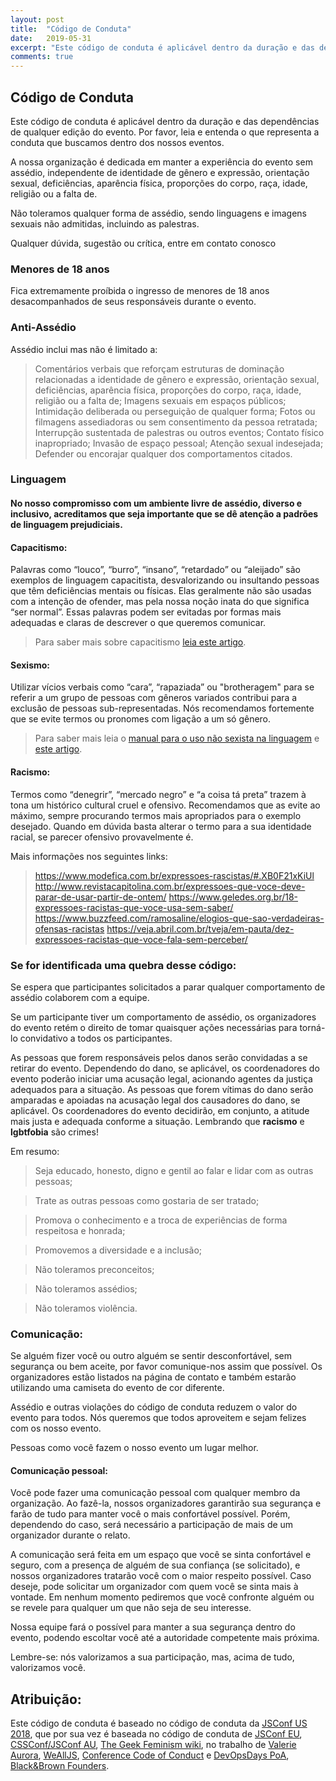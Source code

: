 ```yaml
---
layout: post
title:  "Código de Conduta"
date:   2019-05-31
excerpt: "Este código de conduta é aplicável dentro da duração e das dependências de qualquer edição do evento. Por favor, leia e entenda o que representa a conduta que buscamos dentro dos nossos eventos."
comments: true
---
```


## Código de Conduta
Este código de conduta é aplicável dentro da duração e das dependências de qualquer edição do evento. Por favor, leia e entenda o que representa a conduta que buscamos dentro dos nossos eventos.

A nossa organização é dedicada em manter a experiência do evento sem assédio, independente de identidade de gênero e expressão, orientação sexual, deficiências, aparência física, proporções do corpo, raça, idade, religião ou a falta de.

Não toleramos qualquer forma de assédio, sendo linguagens e imagens sexuais não admitidas, incluindo as palestras.

Qualquer dúvida, sugestão ou crítica, entre em contato conosco

### Menores de 18 anos
Fica extremamente proíbida o ingresso de menores de 18 anos desacompanhados de seus responsáveis durante o evento. 

### Anti-Assédio
Assédio inclui mas não é limitado a:

> Comentários verbais que reforçam estruturas de dominação relacionadas a identidade de gênero e expressão, orientação sexual, deficiências, aparência física, proporções do corpo, raça, idade, religião ou a falta de;
> Imagens sexuais em espaços públicos;
> Intimidação deliberada ou perseguição de qualquer forma;
> Fotos ou filmagens assediadoras ou sem consentimento da pessoa retratada;
> Interrupção sustentada de palestras ou outros eventos;
> Contato físico inapropriado;
> Invasão de espaço pessoal;
> Atenção sexual indesejada;
> Defender ou encorajar qualquer dos comportamentos citados.

### Linguagem
#### No nosso compromisso com um ambiente livre de assédio, diverso e inclusivo, acreditamos que seja importante que se dê atenção a padrões de linguagem prejudiciais.
#### Capacitismo: 
Palavras como “louco”, “burro”, “insano”, “retardado” ou “aleijado” são exemplos de linguagem capacitista, desvalorizando ou insultando pessoas que têm deficiências mentais ou físicas. Elas geralmente não são usadas com a intenção de ofender, mas pela nossa noção inata do que significa “ser normal”. Essas palavras podem ser evitadas por formas mais adequadas e claras de descrever o que queremos comunicar. 
> Para saber mais sobre capacitismo [leia este artigo](http://www.inclusive.org.br/arquivos/29958).
#### Sexismo: 
Utilizar vícios verbais como “cara”, “rapaziada” ou "brotheragem" para se referir a um grupo de pessoas com gêneros variados contribui para a exclusão de pessoas sub-representadas. Nós recomendamos fortemente que se evite termos ou pronomes com ligação a um só gênero.
> Para saber mais leia o [manual para o uso não sexista na linguagem](chrome-extension://oemmndcbldboiebfnladdacbdfmadadm/https://edisciplinas.usp.br/pluginfile.php/3034366/mod_resource/content/1/Manual%20para%20uso%20n%C3%A3o%20sexista%20da%20linguagem.pdf) e [este artigo](https://medium.com/coragem/adotando-a-linguagem-neutra-de-g%C3%AAnero-e509e6e4e06c).
#### Racismo:
Termos como “denegrir”, “mercado negro” e “a coisa tá preta” trazem à tona um histórico cultural cruel e ofensivo. Recomendamos que as evite ao máximo, sempre procurando termos mais apropriados para o exemplo desejado. Quando em dúvida basta alterar o termo para a sua identidade racial, se parecer ofensivo provavelmente é.

Mais informações nos seguintes links:

> https://www.modefica.com.br/expressoes-rascistas/#.XB0F21xKiUl
> http://www.revistacapitolina.com.br/expressoes-que-voce-deve-parar-de-usar-partir-de-ontem/
> https://www.geledes.org.br/18-expressoes-racistas-que-voce-usa-sem-saber/
> https://www.buzzfeed.com/ramosaline/elogios-que-sao-verdadeiras-ofensas-racistas
> https://veja.abril.com.br/tveja/em-pauta/dez-expressoes-racistas-que-voce-fala-sem-perceber/

### Se for identificada uma quebra desse código:
Se espera que participantes solicitados a parar qualquer comportamento de assédio colaborem com a equipe.

Se um participante tiver um comportamento de assédio, os organizadores do evento retém o direito de tomar quaisquer ações necessárias para torná-lo convidativo a todos os participantes.

As pessoas que forem responsáveis pelos danos serão convidadas a se retirar do evento. Dependendo do dano, se aplicável, os coordenadores do evento poderão iniciar uma acusação legal, acionando agentes da justiça adequados para a situação. As pessoas que forem vítimas do dano serão amparadas e apoiadas na acusação legal dos causadores do dano, se aplicável. Os coordenadores do evento decidirão, em conjunto, a atitude mais justa e adequada conforme a situação. Lembrando que **racismo** e **lgbtfobia** são crimes!

Em resumo:

> Seja educado, honesto, digno e gentil ao falar e lidar com as outras pessoas;

> Trate as outras pessoas como gostaria de ser tratado;

> Promova o conhecimento e a troca de experiências de forma respeitosa e honrada;

> Promovemos a diversidade e a inclusão;

> Não toleramos preconceitos;

> Não toleramos assédios;

> Não toleramos violência.

### Comunicação:
Se alguém fizer você ou outro alguém se sentir desconfortável, sem segurança ou bem aceite, por favor comunique-nos assim que possível. Os organizadores estão listados na página de contato e também estarão utilizando uma camiseta do evento de cor diferente.

Assédio e outras violações do código de conduta reduzem o valor do evento para todos. Nós queremos que todos aproveitem e sejam felizes com os nosso evento.

Pessoas como você fazem o nosso evento um lugar melhor.

#### Comunicação pessoal:
Você pode fazer uma comunicação pessoal com qualquer membro da organização. Ao fazê-la, nossos organizadores garantirão sua segurança e farão de tudo para manter você o mais confortável possível. Porém, dependendo do caso, será necessário a participação de mais de um organizador durante o relato.

A comunicação será feita em um espaço que você se sinta confortável e seguro, com a presença de alguém de sua confiança (se solicitado), e nossos organizadores tratarão você com o maior respeito possível. Caso deseje, pode solicitar um organizador com quem você se sinta mais à vontade. Em nenhum momento pediremos que você confronte alguém ou se revele para qualquer um que não seja de seu interesse.

Nossa equipe fará o possível para manter a sua segurança dentro do evento, podendo escoltar você até a autoridade competente mais próxima.

Lembre-se: nós valorizamos a sua participação, mas, acima de tudo, valorizamos você.

## Atribuição:
Este código de conduta é baseado no código de conduta da [JSConf US 2018](https://2018.jsconf.us/code-of-conduct/), que por sua vez é baseada no código de conduta de [JSConf EU](https://2018.jsconf.eu/), [CSSConf/JSConf AU](http://2018.jsconfau.com/), [The Geek Feminism wiki](https://geekfeminism.wikia.org/wiki/Conference_anti-harassment/Policy), no trabalho de [Valerie Aurora](https://frameshiftconsulting.com/code-of-conduct-training/), [WeAllJS](https://wealljs.org/code-of-conduct), [Conference Code of Conduct](https://wealljs.org/code-of-conduct) e [DevOpsDays PoA](https://devopsdays.org/events/2019-porto-alegre/conduct/), [Black&Brown Founders](https://blackandbrownfounders.com/code-of-conduct).

